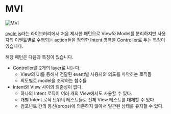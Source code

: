 # MVI

<Image src="/image/architecture/MVI.png" alt="MVI" />

[cycle.js](https://cycle.js.org/model-view-intent.html)라는 라이브러리에서 처음 제시한 패턴으로 View와 Model를 분리하지만 사용자의 이벤트별로 수행되는 action들을 정의한 Intent 영역을 Controller로 두는 특징이 있습니다.

해당 패턴은 다음과 특징이 있습니다.

- Controller를 2개의 layer로 나눈다.
  - View의 UI를 통해서 전달된 event별 사용자의 의도를 파악하는 로직들
  - 의도별로 model을 조작하는 함수들
- Intent와 View 사이의 의존성이 없다.
  - 하나의 Intent 로직이 여러 개의 View에서도 사용할 수 있다.
  - 개별 Intent 로직 단위의 테스트들로 전체 View 테스트를 대체할 수 있다.
  - 컴포넌트 간의 통신(props)에 의존하지 않아서 일관된 상태를 유지할 수 있다.
